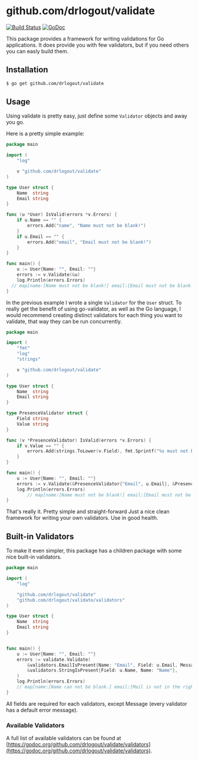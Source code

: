# github.com/drlogout/validate
[![Build Status](https://travis-ci.org/gobuffalo/validate.svg?branch=master)](https://travis-ci.org/gobuffalo/validate) [![GoDoc](https://godoc.org/github.com/drlogout/validate?status.svg)](https://godoc.org/github.com/drlogout/validate)

This package provides a framework for writing validations for Go applications. It does provide you with few validators, but if you need others you can easly build them.

## Installation

```bash
$ go get github.com/drlogout/validate
```

## Usage

Using validate is pretty easy, just define some `Validator` objects and away you go.

Here is a pretty simple example:

```go
package main

import (
	"log"

	v "github.com/drlogout/validate"
)

type User struct {
	Name  string
	Email string
}

func (u *User) IsValid(errors *v.Errors) {
	if u.Name == "" {
		errors.Add("name", "Name must not be blank!")
	}
	if u.Email == "" {
		errors.Add("email", "Email must not be blank!")
	}
}

func main() {
	u := User{Name: "", Email: ""}
	errors := v.Validate(&u)
	log.Println(errors.Errors)
  // map[name:[Name must not be blank!] email:[Email must not be blank!]]
}
```

In the previous example I wrote a single `Validator` for the `User` struct. To really get the benefit of using go-validator, as well as the Go language, I would recommend creating distinct validators for each thing you want to validate, that way they can be run concurrently.

```go
package main

import (
	"fmt"
	"log"
	"strings"

	v "github.com/drlogout/validate"
)

type User struct {
	Name  string
	Email string
}

type PresenceValidator struct {
	Field string
	Value string
}

func (v *PresenceValidator) IsValid(errors *v.Errors) {
	if v.Value == "" {
		errors.Add(strings.ToLower(v.Field), fmt.Sprintf("%s must not be blank!", v.Field))
	}
}

func main() {
	u := User{Name: "", Email: ""}
	errors := v.Validate(&PresenceValidator{"Email", u.Email}, &PresenceValidator{"Name", u.Name})
	log.Println(errors.Errors)
        // map[name:[Name must not be blank!] email:[Email must not be blank!]]
}
```

That's really it. Pretty simple and straight-forward Just a nice clean framework for writing your own validators. Use in good health.

## Built-in Validators

To make it even simpler, this package has a children package with some nice built-in validators.

```go
package main

import (
	"log"

	"github.com/drlogout/validate"
	"github.com/drlogout/validate/validators"
)

type User struct {
	Name  string
	Email string
}


func main() {
	u := User{Name: "", Email: ""}
	errors := validate.Validate(
		&validators.EmailIsPresent{Name: "Email", Field: u.Email, Message: "Mail is not in the right format."},
		&validators.StringIsPresent{Field: u.Name, Name: "Name"},
	)
	log.Println(errors.Errors)
	// map[name:[Name can not be blank.] email:[Mail is not in the right format.]]
}
```

All fields are required for each validators, except Message (every validator has a default error message).

### Available Validators

A full list of available validators can be found at [https://godoc.org/github.com/drlogout/validate/validators](https://godoc.org/github.com/drlogout/validate/validators).
